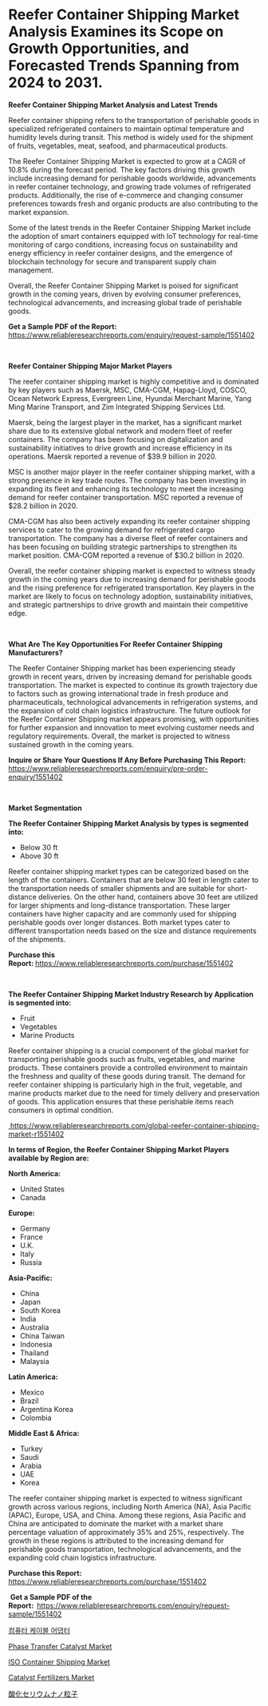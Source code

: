 <p><h1>Reefer Container Shipping Market Analysis Examines its Scope on Growth Opportunities, and Forecasted Trends Spanning from 2024 to 2031.</h1></p><p><strong>Reefer Container Shipping Market Analysis and Latest Trends</strong></p>
<p><p>Reefer container shipping refers to the transportation of perishable goods in specialized refrigerated containers to maintain optimal temperature and humidity levels during transit. This method is widely used for the shipment of fruits, vegetables, meat, seafood, and pharmaceutical products.</p><p>The Reefer Container Shipping Market is expected to grow at a CAGR of 10.8% during the forecast period. The key factors driving this growth include increasing demand for perishable goods worldwide, advancements in reefer container technology, and growing trade volumes of refrigerated products. Additionally, the rise of e-commerce and changing consumer preferences towards fresh and organic products are also contributing to the market expansion.</p><p>Some of the latest trends in the Reefer Container Shipping Market include the adoption of smart containers equipped with IoT technology for real-time monitoring of cargo conditions, increasing focus on sustainability and energy efficiency in reefer container designs, and the emergence of blockchain technology for secure and transparent supply chain management.</p><p>Overall, the Reefer Container Shipping Market is poised for significant growth in the coming years, driven by evolving consumer preferences, technological advancements, and increasing global trade of perishable goods.</p></p>
<p><strong>Get a Sample PDF of the Report:&nbsp;</strong> <a href="https://www.reliableresearchreports.com/enquiry/request-sample/1551402">https://www.reliableresearchreports.com/enquiry/request-sample/1551402</a></p>
<p>&nbsp;</p>
<p><strong>Reefer Container Shipping Major Market Players</strong></p>
<p><p>The reefer container shipping market is highly competitive and is dominated by key players such as Maersk, MSC, CMA-CGM, Hapag-Lloyd, COSCO, Ocean Network Express, Evergreen Line, Hyundai Merchant Marine, Yang Ming Marine Transport, and Zim Integrated Shipping Services Ltd. </p><p>Maersk, being the largest player in the market, has a significant market share due to its extensive global network and modern fleet of reefer containers. The company has been focusing on digitalization and sustainability initiatives to drive growth and increase efficiency in its operations. Maersk reported a revenue of $39.9 billion in 2020.</p><p>MSC is another major player in the reefer container shipping market, with a strong presence in key trade routes. The company has been investing in expanding its fleet and enhancing its technology to meet the increasing demand for reefer container transportation. MSC reported a revenue of $28.2 billion in 2020.</p><p>CMA-CGM has also been actively expanding its reefer container shipping services to cater to the growing demand for refrigerated cargo transportation. The company has a diverse fleet of reefer containers and has been focusing on building strategic partnerships to strengthen its market position. CMA-CGM reported a revenue of $30.2 billion in 2020.</p><p>Overall, the reefer container shipping market is expected to witness steady growth in the coming years due to increasing demand for perishable goods and the rising preference for refrigerated transportation. Key players in the market are likely to focus on technology adoption, sustainability initiatives, and strategic partnerships to drive growth and maintain their competitive edge.</p></p>
<p>&nbsp;</p>
<p><strong>What Are The Key Opportunities For Reefer Container Shipping Manufacturers?</strong></p>
<p><p>The Reefer Container Shipping market has been experiencing steady growth in recent years, driven by increasing demand for perishable goods transportation. The market is expected to continue its growth trajectory due to factors such as growing international trade in fresh produce and pharmaceuticals, technological advancements in refrigeration systems, and the expansion of cold chain logistics infrastructure. The future outlook for the Reefer Container Shipping market appears promising, with opportunities for further expansion and innovation to meet evolving customer needs and regulatory requirements. Overall, the market is projected to witness sustained growth in the coming years.</p></p>
<p><strong>Inquire or Share Your Questions If Any Before Purchasing This Report:</strong> <a href="https://www.reliableresearchreports.com/enquiry/pre-order-enquiry/1551402">https://www.reliableresearchreports.com/enquiry/pre-order-enquiry/1551402</a></p>
<p>&nbsp;</p>
<p><strong>Market Segmentation</strong></p>
<p><strong>The Reefer Container Shipping Market Analysis by types is segmented into:</strong></p>
<p><ul><li>Below 30 ft</li><li>Above 30 ft</li></ul></p>
<p><p>Reefer container shipping market types can be categorized based on the length of the containers. Containers that are below 30 feet in length cater to the transportation needs of smaller shipments and are suitable for short-distance deliveries. On the other hand, containers above 30 feet are utilized for larger shipments and long-distance transportation. These larger containers have higher capacity and are commonly used for shipping perishable goods over longer distances. Both market types cater to different transportation needs based on the size and distance requirements of the shipments.</p></p>
<p><strong>Purchase this Report:&nbsp;</strong><a href="https://www.reliableresearchreports.com/purchase/1551402">https://www.reliableresearchreports.com/purchase/1551402</a></p>
<p>&nbsp;</p>
<p><strong>The Reefer Container Shipping Market Industry Research by Application is segmented into:</strong></p>
<p><ul><li>Fruit</li><li>Vegetables</li><li>Marine Products</li></ul></p>
<p><p>Reefer container shipping is a crucial component of the global market for transporting perishable goods such as fruits, vegetables, and marine products. These containers provide a controlled environment to maintain the freshness and quality of these goods during transit. The demand for reefer container shipping is particularly high in the fruit, vegetable, and marine products market due to the need for timely delivery and preservation of goods. This application ensures that these perishable items reach consumers in optimal condition.</p></p>
<p><a href="https://www.reliableresearchreports.com/global-reefer-container-shipping-market-r1551402">&nbsp;https://www.reliableresearchreports.com/global-reefer-container-shipping-market-r1551402</a></p>
<p><strong>In terms of Region, the Reefer Container Shipping Market Players available by Region are:</strong></p>
<p>
    <p> <strong> North America: </strong>
        <ul>
            <li>United States</li>
            <li>Canada</li>
        </ul>
        </p> 
    <p> <strong> Europe: </strong>
        <ul>
            <li>Germany</li>
            <li>France</li>
            <li>U.K.</li>
            <li>Italy</li>
            <li>Russia</li>
        </ul>
        </p> 
    <p> <strong> Asia-Pacific: </strong>
        <ul>
            <li>China</li>
            <li>Japan</li>
            <li>South Korea</li>
            <li>India</li>
            <li>Australia</li>
            <li>China Taiwan</li>
            <li>Indonesia</li>
            <li>Thailand</li>
            <li>Malaysia</li>
        </ul>
        </p> 
    <p> <strong> Latin America: </strong>
        <ul>
            <li>Mexico</li>
            <li>Brazil</li>
            <li>Argentina Korea</li>
            <li>Colombia</li>
        </ul>
        </p> 
    <p> <strong> Middle East & Africa: </strong>
        <ul>
            <li>Turkey</li>
            <li>Saudi</li>
            <li>Arabia</li>
            <li>UAE</li>
            <li>Korea</li>
        </ul>
    </p>
    </p>
<p><p>The reefer container shipping market is expected to witness significant growth across various regions, including North America (NA), Asia Pacific (APAC), Europe, USA, and China. Among these regions, Asia Pacific and China are anticipated to dominate the market with a market share percentage valuation of approximately 35% and 25%, respectively. The growth in these regions is attributed to the increasing demand for perishable goods transportation, technological advancements, and the expanding cold chain logistics infrastructure.</p></p>
<p><strong>Purchase this Report: </strong><a href="https://www.reliableresearchreports.com/purchase/1551402">https://www.reliableresearchreports.com/purchase/1551402</a></p>
<p>&nbsp;<strong>Get a Sample PDF of the Report:&nbsp;&nbsp;</strong><a href="https://www.reliableresearchreports.com/enquiry/request-sample/1551402">https://www.reliableresearchreports.com/enquiry/request-sample/1551402</a></p>
<p><strong></strong></p>
<p><p><a href="https://github.com/TrevorKruvalis5678/Market-Research-Report-List-1/blob/main/890867925075.md">컴퓨터 케이블 어댑터</a></p><p><a href="https://issuu.com/reportprime-2/docs/phase-transfer-catalyst-market-size-2030.pptx">Phase Transfer Catalyst Market</a></p><p><a href="https://github.com/zjyglelu/Market-Research-Report-List-2/blob/main/iso-container-shipping-market.md">ISO Container Shipping Market</a></p><p><a href="https://issuu.com/reportprime-2/docs/catalyst-fertilizers-market-size-2030.pptx">Catalyst Fertilizers Market</a></p><p><a href="https://github.com/vtbvgl20191192/Market-Research-Report-List-1/blob/main/969640727266.md">酸化セリウムナノ粒子</a></p></p>